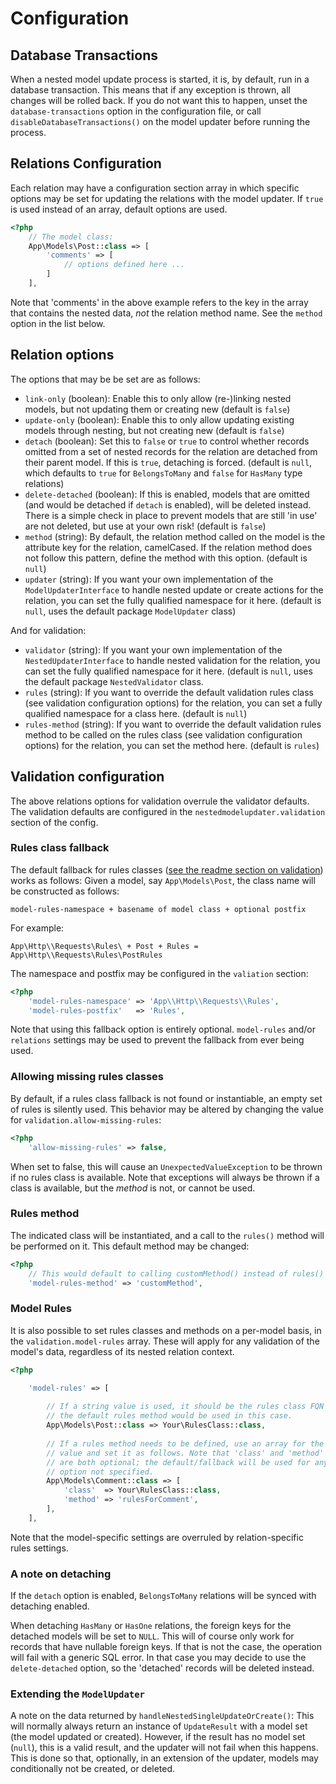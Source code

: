 # Configuration

## Database Transactions

When a nested model update process is started, it is, by default, run in a database transaction.
This means that if any exception is thrown, all changes will be rolled back. If you do not want
this to happen, unset the `database-transactions` option in the configuration file, or call
`disableDatabaseTransactions()` on the model updater before running the process.


## Relations Configuration

Each relation may have a configuration section array in which specific options may be set for updating the relations with the model updater.
If `true` is used instead of an array, default options are used.

```php
<?php
    // The model class:
    App\Models\Post::class => [
        'comments' => [
            // options defined here ...
        ]
    ],
```

Note that 'comments' in the above example refers to the key in the array that contains the nested data, *not* the relation method name. See the `method` option in the list below.

## Relation options

The options that may be be set are as follows:

- `link-only` (boolean): 
    Enable this to only allow (re-)linking nested models, but not updating them or creating new (default is `false`)
- `update-only` (boolean):
    Enable this to only allow updating existing models through nesting, but not creating new (default is `false`)
- `detach` (boolean):
    Set this to `false` or `true` to control whether records omitted from a set of nested records for the relation
    are detached from their parent model. If this is `true`, detaching is forced. 
    (default is `null`, which defaults to `true` for `BelongsToMany` and `false` for `HasMany` type relations)
- `delete-detached` (boolean):
    If this is enabled, models that are omitted (and would be detached if `detach` is enabled), will be deleted instead.
    There is a simple check in place to prevent models that are still 'in use' are not deleted, but use at your own risk!
    (default is `false`)
- `method` (string):
    By default, the relation method called on the model is the attribute key for the relation, camelCased.
    If the relation method does not follow this pattern, define the method with this option.
    (default is `null`)
- `updater` (string):
    If you want your own implementation of the `ModelUpdaterInterface` to handle nested update or create actions for
    the relation, you can set the fully qualified namespace for it here.
    (default is `null`, uses the default package `ModelUpdater` class)

And for validation:

- `validator` (string):
    If you want your own implementation of the `NestedUpdaterInterface` to handle nested validation for
    the relation, you can set the fully qualified namespace for it here.
    (default is `null`, uses the default package `NestedValidator` class.
- `rules` (string):
    If you want to override the default validation rules class (see validation configuration options) for
    the relation, you can set a fully qualified namespace for a class here.
    (default is `null`)
- `rules-method` (string):
    If you want to override the default validation rules method to be called on the rules class
    (see validation configuration options) for the relation, you can set the method here.
    (default is `rules`)


## Validation configuration

The above relations options for validation overrule the validator defaults. 
The validation defaults are configured in the `nestedmodelupdater.validation` section of the config.


### Rules class fallback

The default fallback for rules classes ([see the readme section on validation](VALIDATON.md)) works as follows:
Given a model, say `App\Models\Post`, the class name will be constructed as follows:

    model-rules-namespace + basename of model class + optional postfix
    
For example:
    
    App\Http\\Requests\Rules\ + Post + Rules = App\Http\\Requests\Rules\PostRules 
 
The namespace and postfix may be configured in the `valiation` section:

```php
<?php
    'model-rules-namespace' => 'App\\Http\\Requests\\Rules',
    'model-rules-postfix'   => 'Rules',
```

Note that using this fallback option is entirely optional. 
`model-rules` and/or `relations` settings may be used to prevent the fallback from ever being used. 


### Allowing missing rules classes

By default, if a rules class fallback is not found or instantiable, an empty set of rules is silently used.
This behavior may be altered by changing the value for `validation.allow-missing-rules`:

```php
<?php
    'allow-missing-rules' => false,
```

When set to false, this will cause an `UnexpectedValueException` to be thrown if no rules class is available.
Note that exceptions will always be thrown if a class is available, but the *method* is not, or cannot be used.


### Rules method

The indicated class will be instantiated, and a call to the `rules()` method will be performed on it.
This default method may be changed:

```php
<?php
    // This would default to calling customMethod() instead of rules()
    'model-rules-method' => 'customMethod',
``` 
    
### Model Rules

It is also possible to set rules classes and methods on a per-model basis, in the `validation.model-rules` array.
These will apply for any validation of the model's data, regardless of its nested relation context.

```php
<?php

    'model-rules' => [
    
        // If a string value is used, it should be the rules class FQN
        // the default rules method would be used in this case.
        App\Models\Post::class => Your\RulesClass::class,
        
        // If a rules method needs to be defined, use an array for the
        // value and set it as follows. Note that 'class' and 'method'
        // are both optional; the default/fallback will be used for any
        // option not specified.
        App\Models\Comment::class => [
            'class'  => Your\RulesClass::class,
            'method' => 'rulesForComment',
        ],
    ],
```

Note that the model-specific settings are overruled by relation-specific rules settings.


### A note on detaching

If the `detach` option is enabled, `BelongsToMany` relations will be synced with detaching enabled.

When detaching `HasMany` or `HasOne` relations, the foreign keys for the detached models will be set to `NULL`.
This will of course only work for records that have nullable foreign keys. If that is not the case, the operation will fail with a generic SQL error.
In that case you may decide to use the `delete-detached` option, so the 'detached' records will be deleted instead.


### Extending the `ModelUpdater`

A note on the data returned by `handleNestedSingleUpdateOrCreate()`:
This will normally always return an instance of `UpdateResult` with a model set (the model updated or created).
However, if the result has no model set (`null`), this is a valid result, and the updater will not fail when this happens.
This is done so that, optionally, in an extension of the updater, models may conditionally not be created, or deleted. 
